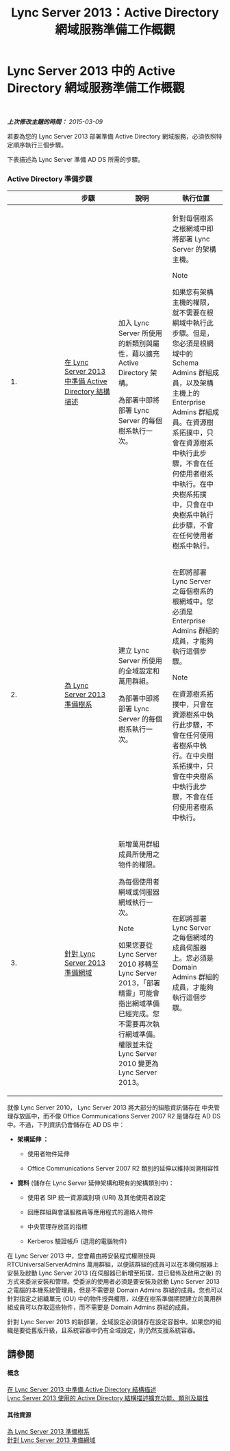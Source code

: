 ﻿---
title: Lync Server 2013：Active Directory 網域服務準備工作概觀
TOCTitle: Active Directory 網域服務準備工作概觀
ms:assetid: cdd2a652-6a0d-4728-9950-3fcaa7a80066
ms:mtpsurl: https://technet.microsoft.com/zh-tw/library/Gg398869(v=OCS.15)
ms:contentKeyID: 49292349
ms.date: 08/24/2015
mtps_version: v=OCS.15
ms.translationtype: HT
---

# Lync Server 2013 中的 Active Directory 網域服務準備工作概觀

 

_**上次修改主題的時間：** 2015-03-09_

若要為您的 Lync Server 2013 部署準備 Active Directory 網域服務，必須依照特定順序執行三個步驟。

下表描述為 Lync Server 準備 AD DS 所需的步驟。

### Active Directory 準備步驟

<table>
<colgroup>
<col style="width: 25%" />
<col style="width: 25%" />
<col style="width: 25%" />
<col style="width: 25%" />
</colgroup>
<thead>
<tr class="header">
<th></th>
<th>步驟</th>
<th>說明</th>
<th>執行位置</th>
</tr>
</thead>
<tbody>
<tr class="odd">
<td><p>1.</p></td>
<td><p><a href="lync-server-2013-preparing-the-active-directory-schema.md">在 Lync Server 2013 中準備 Active Directory 結構描述</a></p></td>
<td><p>加入 Lync Server 所使用的新類別與屬性，藉以擴充 Active Directory 架構。</p>
<p>為部署中即將部署 Lync Server 的每個樹系執行一次。</p></td>
<td><p>針對每個樹系之根網域中即將部署 Lync Server 的架構主機。</p>
<div>

> [!NOTE]  
> 如果您有架構主機的權限，就不需要在根網域中執行此步驟。但是，您必須是根網域中的 Schema Admins 群組成員，以及架構主機上的 Enterprise Admins 群組成員。在資源樹系拓撲中，只會在資源樹系中執行此步驟，不會在任何使用者樹系中執行。在中央樹系拓撲中，只會在中央樹系中執行此步驟，不會在任何使用者樹系中執行。


</div></td>
</tr>
<tr class="even">
<td><p>2.</p></td>
<td><p><a href="lync-server-2013-preparing-the-forest.md">為 Lync Server 2013 準備樹系</a></p></td>
<td><p>建立 Lync Server 所使用的全域設定和萬用群組。</p>
<p>為部署中即將部署 Lync Server 的每個樹系執行一次。</p></td>
<td><p>在即將部署 Lync Server 之每個樹系的根網域中。您必須是 Enterprise Admins 群組的成員，才能夠執行這個步驟。</p>
<div>

> [!NOTE]  
> 在資源樹系拓撲中，只會在資源樹系中執行此步驟，不會在任何使用者樹系中執行。在中央樹系拓撲中，只會在中央樹系中執行此步驟，不會在任何使用者樹系中執行。


</div></td>
</tr>
<tr class="odd">
<td><p>3.</p></td>
<td><p><a href="lync-server-2013-preparing-domains.md">針對 Lync Server 2013 準備網域</a></p></td>
<td><p>新增萬用群組成員所使用之物件的權限。</p>
<p>為每個使用者網域或伺服器網域執行一次。</p>
<div>

> [!NOTE]  
> 如果您要從 Lync Server 2010 移轉至 Lync Server 2013，「部署精靈」可能會指出網域準備已經完成。您不需要再次執行網域準備。權限並未從 Lync Server 2010 變更為 Lync Server 2013。


</div></td>
<td><p>在即將部署 Lync Server 之每個網域的成員伺服器上。您必須是 Domain Admins 群組的成員，才能夠執行這個步驟。</p></td>
</tr>
</tbody>
</table>


就像 Lync Server 2010， Lync Server 2013 將大部分的組態資訊儲存在 中央管理存放區中，而不像 Office Communications Server 2007 R2 是儲存在 AD DS 中。不過，下列資訊仍會儲存在 AD DS 中：

  - **架構延伸 ：**
    
      - 使用者物件延伸
    
      - Office Communications Server 2007 R2 類別的延伸以維持回溯相容性

<!-- end list -->

  - **資料** (儲存在 Lync Server 延伸架構和現有的架構類別中)：
    
      - 使用者 SIP 統一資源識別項 (URI) 及其他使用者設定
    
      - 回應群組與會議服務員等應用程式的連絡人物件
    
      - 中央管理存放區的指標
    
      - Kerberos 驗證帳戶 (選用的電腦物件)

在 Lync Server 2013 中，您會藉由將安裝程式權限授與 RTCUniversalServerAdmins 萬用群組，以便該群組的成員可以在本機伺服器上安裝及啟動 Lync Server 2013 (在伺服器已新增至拓撲，並已發佈及啟用之後) 的方式來委派安裝和管理。受委派的使用者必須是要安裝及啟動 Lync Server 2013 之電腦的本機系統管理員，但是不需要是 Domain Admins 群組的成員。您也可以針對指定之組織單元 (OU) 中的物件授與權限，以便在樹系準備期間建立的萬用群組成員可以存取這些物件，而不需要是 Domain Admins 群組的成員。

針對 Lync Server 2013 的新部署，全域設定必須儲存在設定容器中。如果您的組織是要從舊版升級，且系統容器中仍有全域設定，則仍然支援系統容器。

## 請參閱

#### 概念

[在 Lync Server 2013 中準備 Active Directory 結構描述](lync-server-2013-preparing-the-active-directory-schema.md)  
[Lync Server 2013 使用的 Active Directory 結構描述擴充功能、類別及屬性](lync-server-2013-active-directory-schema-extensions-classes-and-attributes-used-by-lync-server.md)  

#### 其他資源

[為 Lync Server 2013 準備樹系](lync-server-2013-preparing-the-forest.md)  
[針對 Lync Server 2013 準備網域](lync-server-2013-preparing-domains.md)

